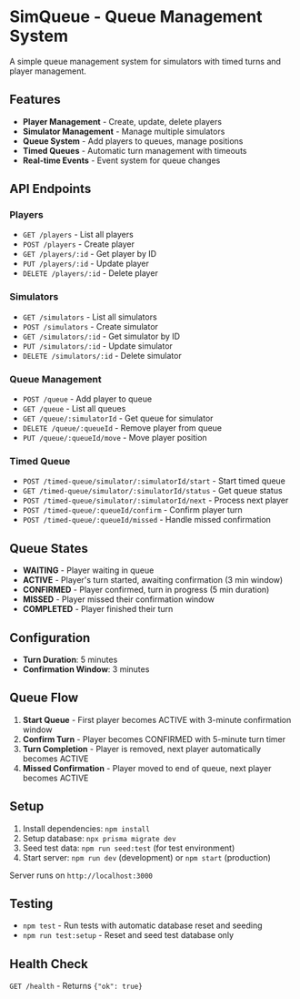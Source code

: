 # SimQueue - Queue Management System

A simple queue management system for simulators with timed turns and player management.

## Features

- **Player Management** - Create, update, delete players
- **Simulator Management** - Manage multiple simulators
- **Queue System** - Add players to queues, manage positions
- **Timed Queues** - Automatic turn management with timeouts
- **Real-time Events** - Event system for queue changes

## API Endpoints

### Players
- `GET /players` - List all players
- `POST /players` - Create player
- `GET /players/:id` - Get player by ID
- `PUT /players/:id` - Update player
- `DELETE /players/:id` - Delete player

### Simulators
- `GET /simulators` - List all simulators
- `POST /simulators` - Create simulator
- `GET /simulators/:id` - Get simulator by ID
- `PUT /simulators/:id` - Update simulator
- `DELETE /simulators/:id` - Delete simulator

### Queue Management
- `POST /queue` - Add player to queue
- `GET /queue` - List all queues
- `GET /queue/:simulatorId` - Get queue for simulator
- `DELETE /queue/:queueId` - Remove player from queue
- `PUT /queue/:queueId/move` - Move player position

### Timed Queue
- `POST /timed-queue/simulator/:simulatorId/start` - Start timed queue
- `GET /timed-queue/simulator/:simulatorId/status` - Get queue status
- `POST /timed-queue/simulator/:simulatorId/next` - Process next player
- `POST /timed-queue/:queueId/confirm` - Confirm player turn
- `POST /timed-queue/:queueId/missed` - Handle missed confirmation

## Queue States

- **WAITING** - Player waiting in queue
- **ACTIVE** - Player's turn started, awaiting confirmation (3 min window)
- **CONFIRMED** - Player confirmed, turn in progress (5 min duration)
- **MISSED** - Player missed their confirmation window
- **COMPLETED** - Player finished their turn

## Configuration

- **Turn Duration**: 5 minutes
- **Confirmation Window**: 3 minutes

## Queue Flow

1. **Start Queue** - First player becomes ACTIVE with 3-minute confirmation window
2. **Confirm Turn** - Player becomes CONFIRMED with 5-minute turn timer
3. **Turn Completion** - Player is removed, next player automatically becomes ACTIVE
4. **Missed Confirmation** - Player moved to end of queue, next player becomes ACTIVE

## Setup

1. Install dependencies: `npm install`
2. Setup database: `npx prisma migrate dev`
3. Seed test data: `npm run seed:test` (for test environment)
4. Start server: `npm run dev` (development) or `npm start` (production)

Server runs on `http://localhost:3000`

## Testing

- `npm test` - Run tests with automatic database reset and seeding
- `npm run test:setup` - Reset and seed test database only

## Health Check

`GET /health` - Returns `{"ok": true}`